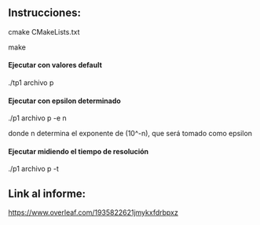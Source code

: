 ## Instrucciones:

cmake CMakeLists.txt

make

#### Ejecutar con valores default
./tp1 archivo p

#### Ejecutar con epsilon determinado
./p1 archivo p -e n

donde n determina el exponente de (10^-n), que será tomado como epsilon

#### Ejecutar midiendo el tiempo de resolución
./p1 archivo p -t

## Link al informe:
https://www.overleaf.com/1935822621jmykxfdrbpxz
